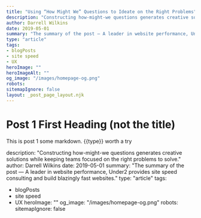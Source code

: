 ```yaml
---
title: "Using “How Might We” Questions to Ideate on the Right Problems"
description: "Constructing how-might-we questions generates creative solutions while keeping teams focused on the right problems to solve."
author: Darrell Wilkins
date: 2019-05-01
summary: "The summary of the post — A leader in website performance, Under2 provides site speed consulting and build blazingly fast websites."
type: "article"
tags: 
- blogPosts
- site speed
- UX
heroImage: ""
heroImageAlt: ""
og_image: "/images/homepage-og.png"
robots: 
sitemapIgnore: false
layout: _post_page_layout.njk
---
```

# Post 1 First Heading (not the title)
  
This is post 1 some markdown.  {{type}} worth a try


description: "Constructing how-might-we questions generates creative solutions while keeping teams focused on the right problems to solve."
author: Darrell Wilkins
date: 2019-05-01
summary: "The summary of the post — A leader in website performance, Under2 provides site speed consulting and build blazingly fast websites."
type: "article"
tags: 
- blogPosts
- site speed
- UX
heroImage: ""
og_image: "/images/homepage-og.png"
robots: 
sitemapIgnore: false
